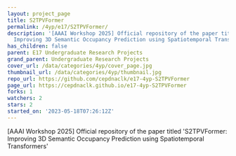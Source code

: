 ```yaml
---
layout: project_page
title: S2TPVFormer
permalink: /4yp/e17/S2TPVFormer/
description: '[AAAI Workshop 2025] Official repository of the paper titled ''S2TPVFormer:
  Improving 3D Semantic Occupancy Prediction using Spatiotemporal Transformers'''
has_children: false
parent: E17 Undergraduate Research Projects
grand_parent: Undergraduate Research Projects
cover_url: /data/categories/4yp/cover_page.jpg
thumbnail_url: /data/categories/4yp/thumbnail.jpg
repo_url: https://github.com/cepdnaclk/e17-4yp-S2TPVFormer
page_url: https://cepdnaclk.github.io/e17-4yp-S2TPVFormer
forks: 1
watchers: 2
stars: 2
started_on: '2023-05-18T07:26:12Z'
---
```


[AAAI Workshop 2025] Official repository of the paper titled 'S2TPVFormer: Improving 3D Semantic Occupancy Prediction using Spatiotemporal Transformers'